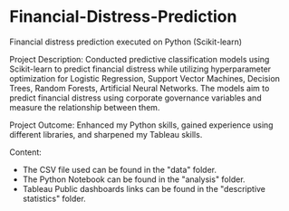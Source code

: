 # Financial-Distress-Prediction
Financial distress prediction executed on Python (Scikit-learn)

Project Description: Conducted predictive classification models using Scikit-learn to predict financial distress while utilizing hyperparameter optimization for Logistic Regression, Support Vector Machines, Decision Trees, Random Forests, Artificial Neural Networks. The models aim to predict financial distress using corporate governance variables and measure the relationship between them.

Project Outcome: Enhanced my Python skills, gained experience using different libraries, and sharpened my Tableau skills.

Content: 
- The CSV file used can be found in the "data" folder.
- The Python Notebook can be found in the "analysis" folder.
- Tableau Public dashboards links can be found in the "descriptive statistics" folder.
